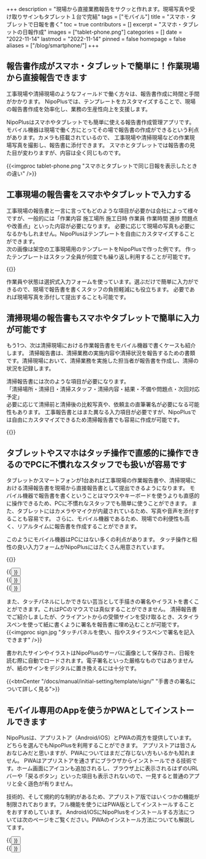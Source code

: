 +++
description = "現場から直接業務報告をサクッと作れます。現場写真や受け取りサインもタブレット１台で完結"
tags = ["モバイル"]
title = "スマホ・タブレットで日報を書く"
toc = true
contributors = []
excerpt = "スマホ・タブレットの日報作成"
images = ["tablet-phone.png"]
categories = []
date = "2022-11-14"
lastmod = "2022-11-14"
pinned = false
homepage = false
aliases = ["/blog/smartphone/"]
+++


## 報告書作成がスマホ・タブレットで簡単に！作業現場から直接報告できます

工事現場や清掃現場のようなフィールドで働く方々は、報告書作成に時間と手間がかかります。
NipoPlusでは、テンプレートをカスタマイズすることで、現場の報告書作成を効率化し、業務の生産性向上を支援します。

NipoPlusはスマホやタブレットでも簡単に使える報告書作成管理アプリです。
モバイル機器は現場で働く方にとってその場で報告書の作成ができるという利点があります。カメラも搭載されているので、
工事現場や清掃現場などの作業現場写真を撮影し、報告書に添付できます。
スマホとタブレットでは報告書の見た目が変わりますが、内容は全く同じものです。

{{<imgproc tablet-phone.png "スマホとタブレットで同じ日報を表示したときの違い" />}}


## 工事現場の報告書をスマホやタブレットで入力する

工事現場の報告書と一言に言ってもどのような項目が必要かは会社によって様々ですが、一般的には「作業内容 施工場所 施工日時 作業員 作業時間 進捗 問題点や改善点」といった内容が必要になります。
必要に応じて現場の写真も必要になるかもしれません。NipoPlusはテンプレートを自由にカスタマイズすることができます。  
次の画像は架空の工事現場用のテンプレートをNipoPlusで作った例です。
作ったテンプレートはスタッフ全員が何度でも繰り返し利用することが可能です。

{{<icatch filename="kouji" msg="架空の工事日報です 写真も添付可能" title="工事現場の報告書テンプレート" fontsize="30px" alice="here" >}}

作業員や状態は選択式入力フォームを使っています。選ぶだけで簡単に入力ができるので、現場で報告書を書くスタッフの負担軽減にも役立ちます。
必要であれば現場写真を添付して提出することも可能です。

## 清掃現場の報告書もスマホやタブレットで簡単に入力が可能です

もう1つ、次は清掃現場における作業報告書をモバイル機器で書くケースも紹介します。
清掃報告書は、清掃業務の実施内容や清掃状況を報告するための書類です。清掃現場において、清掃業務を実施した担当者が報告書を作成し、清掃の状況を記録します。  

清掃報告書には次のような項目が必要になります。  
「清掃場所・清掃日・清掃スタッフ・清掃内容・結果・不備や問題点・次回対応予定」  
必要に応じて清掃前と清掃後の比較写真や、依頼主の直筆署名が必要になる可能性もあります。
工事報告書とはまた異なる入力項目が必要ですが、NipoPlusでは自由にカスタマイズできるため清掃報告書でも容易に作成が可能です。


{{<icatch filename="clean" msg="清掃完了報告書の例 項目は自由に編集可" title="工事現場の報告書テンプレート" fontsize="30px" alice="here" >}}


## タブレットやスマホはタッチ操作で直感的に操作できるのでPCに不慣れなスタッフでも扱いが容易です

タブレットかスマートフォンが1台あれば工事現場の作業報告書や、清掃現場における清掃報告書を現場から直接報告書として提出できるようになります。
モバイル機器で報告書を書くということはマウスやキーボードを使うよりも直感的に操作できるため、PCに不慣れなスタッフでも簡単に使うことができます。
また、タブレットにはカメラやマイクが内蔵されているため、写真や音声を添付することも容易です。
さらに、モバイル機器であるため、現場での利便性も高く、リアルタイムに報告書を作成することができます。

このようにモバイル機器はPCにはない多くの利点があります。
タッチ操作と相性の良い入力フォームがNipoPlusにはたくさん用意されています。

{{<icatch filename="touch" msg="タップやスワイプ タッチパネルに最適" title="タップやスワイプなどスマートフォンに適した操作性を生かして日報を書く" fontsize="30px" alice="here" >}}



<div class="row justify-content-center">
<div class="col-sm-16 col-md-5">{{<button "/docs/manual/initial-setting/template/step/" "スライダ入力">}}</div>
<div class="col-sm-16 col-md-6">{{<button "/docs/manual/initial-setting/template/rate/" "レート入力">}}</div>
<div class="col-sm-16 col-md-5">{{<button "/docs/manual/initial-setting/template/select/" "選択入力">}}</div>
</div>


また、タッチパネルにしかできない芸当として手描きの署名やイラストを書くことができます。これはPCのマウスでは真似することができません。
清掃報告書でご紹介しましたが、クライアントからの受領サインを受け取るとき、スタイラスペンを使って紙に書くように署名を報告書に埋め込むことが可能です。
{{<imgproc sign.jpg "タッチパネルを使い、指やスタイラスペンで署名を記入できます" />}}

書かれたサインやイラストはNipoPlusのサーバに画像として保存され、日報を読む際に自動でロードされます。電子署名といった厳格なものではありませんが、紙のサインをデジタルに置き換えるには十分です。

{{<btnCenter "/docs/manual/initial-setting/template/sign/" "手書きの署名について詳しく見る">}}


## モバイル専用のAppを使うかPWAとしてインストールできます

NipoPlusは、アプリストア（Android/iOS）とPWAの両方を提供しています。どちらを選んでもNipoPlusを利用することができます。
アプリストアは皆さんおなじみだと思いますが、PWAについてはまだご存じない方もいるかも知れません。
PWAはアプリストアを通さずにブラウザからインストールできる技術です。ホーム画面にアイコンも追加されるし、ブラウザ上に表示されるはずのURLバーや「戻るボタン」といった項目も表示されないので、一見すると普通のアプリと全く遜色が有りません。

技術的、そして規約的な制約があるため、アプリストア版ではいくつかの機能が制限されております。フル機能を使うにはPWA版としてインストールすることをおすすめしています。
Android/iOSにNipoPlusをインストールする方法については次のページをご覧ください。PWAのインストール方法についても解説してます。

<div class="row justify-content-center">
<div class="col-sm-16 col-md-8">{{<button "/docs/system/android/" "AndroidにNipoPlusをインストール">}}</div>
<div class="col-sm-16 col-md-8">{{<button "/docs/system/ios/" "iPhoneにNipoPlusをインストール">}}</div>
</div>
